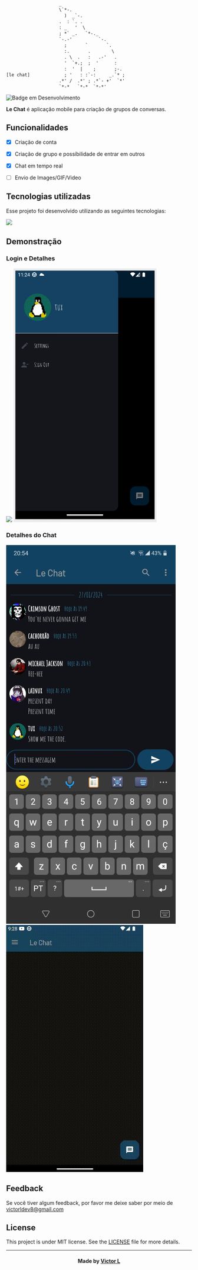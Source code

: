                         _                       
                        \`*-.                   
                          )  _`-.                
                        .  : `. .               
                        : _   '  \              
                        ; *` _.   `*-._         
                        `-.-'          `-.      
                          ;       `       `.    
                          :.       .        \   
                          . \  .   :   .-'   .  
                          '  `+.;  ;  '      :  
                          :  '  |    ;       ;-.
    [le chat]             ; '   : :`-:     _.`* ;
                        .*' /  .*' ; .*`- +'  `*'
                        `*-*   `*-*  `*-*'       
![Badge em Desenvolvimento](http://img.shields.io/static/v1?label=STATUS&message=DESENVOLVIMENTO&color=GREEN&style=for-the-badge)

<b>Le Chat</b> é aplicação mobile para criação de grupos de conversas.


## Funcionalidades

- [x] Criação de conta
- [x] Criação de grupo e possíbilidade de entrar em outros
- [x] Chat em tempo real
- [ ] Envio de Images/GIF/Video


## Tecnologias utilizadas
Esse projeto foi desenvolvido utilizando as seguintes tecnologias:

![](https://skillicons.dev/icons?i=dart,flutter,firebase)

## Demonstração

### Login e Detalhes
![](https://github.com/vlopess/Lechat/blob/master/images/g2.gif)
![](https://github.com/vlopess/Lechat/blob/master/images/t2.png)
### Detalhes do Chat
![](https://github.com/vlopess/Lechat/blob/master/images/t1.jpeg)
![](https://github.com/vlopess/Lechat/blob/master/images/t3.gif)


## Feedback

Se você tiver algum feedback, por favor me deixe saber por meio de victorldev8@gmail.com

## License

This project is under MIT license. See the [LICENSE](LICENSE.md) file for more details.

---
<h4 align="center">
    Made by <a href="github.com/vlopess" target="_blank">Victor L</a>
</h4>
